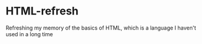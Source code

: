# HTML-refresh
Refreshing my memory of the basics of HTML, which is a language I haven't used in a long time
